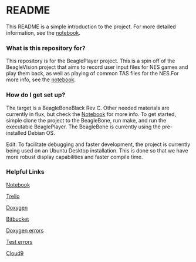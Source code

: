 # README #

This README is a simple introduction to the project.  For more detailed information, see the [notebook](https://onedrive.live.com/redir?resid=39227574E31A4574!675&authkey=!AOqkbbqrZhCvqdE&ithint=onenote%2c).

### What is this repository for? ###

This repository is for the BeaglePlayer project.  This is a spin off of the BeagleVision project that aims to record user input files for NES games and play them back, as well as playing of common TAS files for the NES.For more info, see the [notebook](https://onedrive.live.com/redir?resid=39227574E31A4574!675&authkey=!AOqkbbqrZhCvqdE&ithint=onenote%2c).


### How do I get set up? ###

The target is a BeagleBoneBlack Rev C. Other needed materials are currently in flux, but check the [Notebook](https://onedrive.live.com/redir?resid=39227574E31A4574!675&authkey=!AOqkbbqrZhCvqdE&ithint=onenote%2c) for more info.  To get started, simple clone the project to the BeagleBone, run make, and run the executable BeaglePlayer.  The BeagleBone is currently using the pre-installed Debian OS.

Edit: To facilitate debugging and faster development, the project is currently being used on an Ubuntu Desktop installation.  This is done so that we have more robust display capabilities and faster compile time.

### Helpful Links ###
[Notebook](https://onedrive.live.com/redir?resid=39227574E31A4574!675&authkey=!AOqkbbqrZhCvqdE&ithint=onenote%2c)

[Trello](https://trello.com/b/v17woEFN/beagleplayer)

[Doxygen](http://bmccool.bitbucket.org/BeaglePlayer/index.html)

[Bitbucket](https://bitbucket.org/bmccool/beagleplayer)

[Doxygen errors](http://bmccool.bitbucket.org/BeaglePlayer/UnitTestOutput.txt)

[Test errors](http://bmccool.bitbucket.org/BeaglePlayer/UnitTestOutput.txt)

[Cloud9](https://c9.io/)
